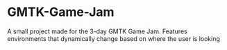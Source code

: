 # GMTK-Game-Jam
A small project made for the 3-day GMTK Game Jam. Features environments that dynamically change based on where the user is looking
